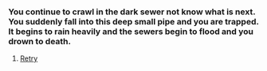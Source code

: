 ### You continue to crawl in the dark sewer not know what is next. You suddenly fall into this deep small pipe and you are trapped. It begins to rain heavily and the sewers begin to flood and you drown to death.
1. [Retry](README.md)
